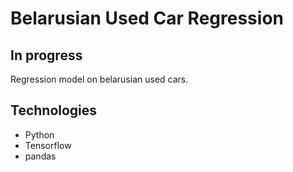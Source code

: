 # Belarusian Used Car Regression

## In progress
Regression model on belarusian used cars.

## Technologies
- Python
- Tensorflow
- pandas
